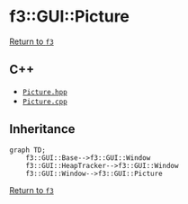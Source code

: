# f3::GUI::Picture

[Return to `f3`](/docs/f3.md)

## C++

- [`Picture.hpp`](/c++/include/Picture.hpp)
- [`Picture.cpp`](/c++/source/Picture.cpp)

## Inheritance

```mermaid
graph TD;
    f3::GUI::Base-->f3::GUI::Window
    f3::GUI::HeapTracker-->f3::GUI::Window
    f3::GUI::Window-->f3::GUI::Picture
```

[Return to `f3`](/docs/f3.md)